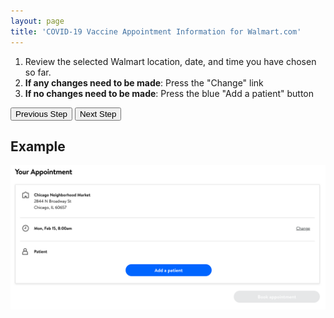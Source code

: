 ```yaml
---
layout: page
title: 'COVID-19 Vaccine Appointment Information for Walmart.com'
---
```


1. Review the selected Walmart location, date, and time you have chosen so far.
2. **If any changes need to be made**: Press the "Change" link
3. **If no changes need to be made**: Press the blue "Add a patient" button

[<button>Previous Step</button>](./timeslot)
[<button>Next Step</button>](./patient)

## Example

![Example Form](./images/overview.png)
